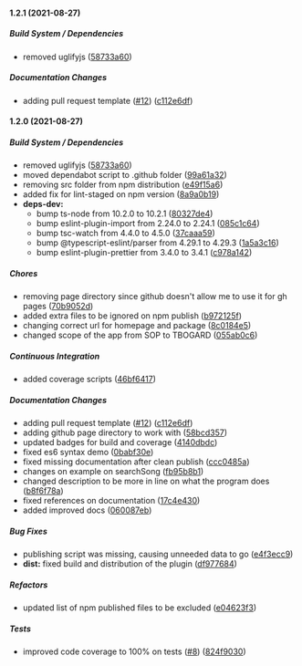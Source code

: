 #### 1.2.1 (2021-08-27)

##### Build System / Dependencies

*  removed uglifyjs ([58733a60](https://github.com/tbogard/itunes-search/commit/58733a609cddc4c2979964e4952f90fa1af0b442))

##### Documentation Changes

*  adding pull request template ([#12](https://github.com/tbogard/itunes-search/pull/12)) ([c112e6df](https://github.com/tbogard/itunes-search/commit/c112e6df61880cbbc9da6a2bea11ef3243ddac58))

#### 1.2.0 (2021-08-27)

##### Build System / Dependencies

- removed uglifyjs ([58733a60](https://github.com/tbogard/itunes-search/commit/58733a609cddc4c2979964e4952f90fa1af0b442))
- moved dependabot script to .github folder ([99a61a32](https://github.com/tbogard/itunes-search/commit/99a61a32efbc6798901f4cd764e7d92b633525d8))
- removing src folder from npm distribution ([e49f15a6](https://github.com/tbogard/itunes-search/commit/e49f15a6e9e4dee7afe437ce48d58bc9c667177b))
- added fix for lint-staged on npm version ([8a9a0b19](https://github.com/tbogard/itunes-search/commit/8a9a0b1991e20db2fcf91ddb5f4a4be2c9bedf34))
- **deps-dev:**
  - bump ts-node from 10.2.0 to 10.2.1 ([80327de4](https://github.com/tbogard/itunes-search/commit/80327de4bc17584c0d5c61becc71a24c08d7710d))
  - bump eslint-plugin-import from 2.24.0 to 2.24.1 ([085c1c64](https://github.com/tbogard/itunes-search/commit/085c1c64723c5850a669b0bfa69ebd9913405bf0))
  - bump tsc-watch from 4.4.0 to 4.5.0 ([37caaa59](https://github.com/tbogard/itunes-search/commit/37caaa59895666e733f7690590cae49d38364c1a))
  - bump @typescript-eslint/parser from 4.29.1 to 4.29.3 ([1a5a3c16](https://github.com/tbogard/itunes-search/commit/1a5a3c16a1e14ad5c3ead62dd38511a7bf1da208))
  - bump eslint-plugin-prettier from 3.4.0 to 3.4.1 ([c978a142](https://github.com/tbogard/itunes-search/commit/c978a142ec5cdd1735ab48f425bfc0ad5c5a1f3b))

##### Chores

- removing page directory since github doesn't allow me to use it for gh pages ([70b9052d](https://github.com/tbogard/itunes-search/commit/70b9052d5824af9b479b50905f342ce12b865c6a))
- added extra files to be ignored on npm publish ([b972125f](https://github.com/tbogard/itunes-search/commit/b972125f911a2ff1e1c4f473d6cc1648f6ee2df1))
- changing correct url for homepage and package ([8c0184e5](https://github.com/tbogard/itunes-search/commit/8c0184e576e23a3f6763dd7ac3e478eac47eb0be))
- changed scope of the app from SOP to TBOGARD ([055ab0c6](https://github.com/tbogard/itunes-search/commit/055ab0c694859b761a3f9e1aa2d67d39a198a6b3))

##### Continuous Integration

- added coverage scripts ([46bf6417](https://github.com/tbogard/itunes-search/commit/46bf64176ab3a69c7ed4d21fa3eae0720ee8e50a))

##### Documentation Changes

- adding pull request template ([#12](https://github.com/tbogard/itunes-search/pull/12)) ([c112e6df](https://github.com/tbogard/itunes-search/commit/c112e6df61880cbbc9da6a2bea11ef3243ddac58))
- adding github page directory to work with ([58bcd357](https://github.com/tbogard/itunes-search/commit/58bcd35701d0939435f6d3d8c651f6a85fb45ad3))
- updated badges for build and coverage ([4140dbdc](https://github.com/tbogard/itunes-search/commit/4140dbdc64a8cd9e5f7e55f43379937f7a78977d))
- fixed es6 syntax demo ([0babf30e](https://github.com/tbogard/itunes-search/commit/0babf30e4c83ca5035c3d0cce253ef47f72a1c6d))
- fixed missing documentation after clean publish ([ccc0485a](https://github.com/tbogard/itunes-search/commit/ccc0485a00987890e687101d837d7fe208202db2))
- changes on example on searchSong ([fb95b8b1](https://github.com/tbogard/itunes-search/commit/fb95b8b1e215b23edada1598ef49c362eaff8466))
- changed description to be more in line on what the program does ([b8f6f78a](https://github.com/tbogard/itunes-search/commit/b8f6f78a581cf0edee91709953e4e438f751ab10))
- fixed references on documentation ([17c4e430](https://github.com/tbogard/itunes-search/commit/17c4e4302f8065fa2ee91407cdf516996b5bcdf2))
- added improved docs ([060087eb](https://github.com/tbogard/itunes-search/commit/060087eb514e4683929ae511d02f2ded2c4250fd))

##### Bug Fixes

- publishing script was missing, causing unneeded data to go ([e4f3ecc9](https://github.com/tbogard/itunes-search/commit/e4f3ecc94c385546885bba861f33db3677f9d573))
- **dist:** fixed build and distribution of the plugin ([df977684](https://github.com/tbogard/itunes-search/commit/df977684cd19593b2ed557d03b2fec3e5e21df68))

##### Refactors

- updated list of npm published files to be excluded ([e04623f3](https://github.com/tbogard/itunes-search/commit/e04623f3e016a986326929786c06b52045065d97))

##### Tests

- improved code coverage to 100% on tests ([#8](https://github.com/tbogard/itunes-search/pull/8)) ([824f9030](https://github.com/tbogard/itunes-search/commit/824f90304646ec7ba76c67fcf3184160760a0f20))
